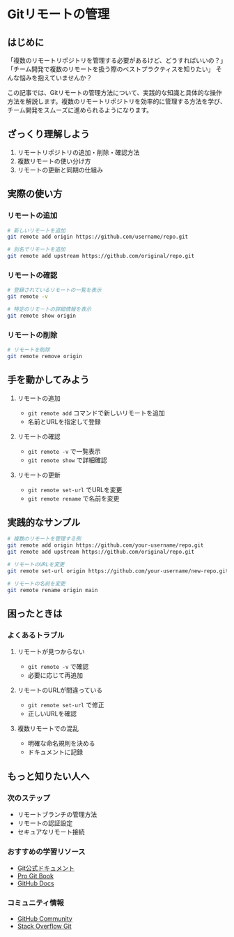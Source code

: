# Gitリモートの管理

## はじめに
「複数のリモートリポジトリを管理する必要があるけど、どうすればいいの？」
「チーム開発で複数のリモートを扱う際のベストプラクティスを知りたい」
そんな悩みを抱えていませんか？

この記事では、Gitリモートの管理方法について、実践的な知識と具体的な操作方法を解説します。複数のリモートリポジトリを効率的に管理する方法を学び、チーム開発をスムーズに進められるようになります。

## ざっくり理解しよう
1. リモートリポジトリの追加・削除・確認方法
2. 複数リモートの使い分け方
3. リモートの更新と同期の仕組み

## 実際の使い方
### リモートの追加
```bash
# 新しいリモートを追加
git remote add origin https://github.com/username/repo.git

# 別名でリモートを追加
git remote add upstream https://github.com/original/repo.git
```

### リモートの確認
```bash
# 登録されているリモートの一覧を表示
git remote -v

# 特定のリモートの詳細情報を表示
git remote show origin
```

### リモートの削除
```bash
# リモートを削除
git remote remove origin
```

## 手を動かしてみよう
1. リモートの追加
   - `git remote add` コマンドで新しいリモートを追加
   - 名前とURLを指定して登録

2. リモートの確認
   - `git remote -v` で一覧表示
   - `git remote show` で詳細確認

3. リモートの更新
   - `git remote set-url` でURLを変更
   - `git remote rename` で名前を変更

## 実践的なサンプル
```bash
# 複数のリモートを管理する例
git remote add origin https://github.com/your-username/repo.git
git remote add upstream https://github.com/original/repo.git

# リモートのURLを変更
git remote set-url origin https://github.com/your-username/new-repo.git

# リモートの名前を変更
git remote rename origin main
```

## 困ったときは
### よくあるトラブル
1. リモートが見つからない
   - `git remote -v` で確認
   - 必要に応じて再追加

2. リモートのURLが間違っている
   - `git remote set-url` で修正
   - 正しいURLを確認

3. 複数リモートでの混乱
   - 明確な命名規則を決める
   - ドキュメントに記録

## もっと知りたい人へ
### 次のステップ
- リモートブランチの管理方法
- リモートの認証設定
- セキュアなリモート接続

### おすすめの学習リソース
- [Git公式ドキュメント](https://git-scm.com/doc)
- [Pro Git Book](https://git-scm.com/book/ja/v2)
- [GitHub Docs](https://docs.github.com/ja)

### コミュニティ情報
- [GitHub Community](https://github.community/)
- [Stack Overflow Git](https://stackoverflow.com/questions/tagged/git)
